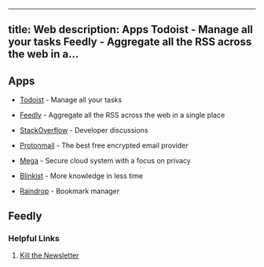 
---
title: Web
description: Apps    Todoist - Manage all your tasks Feedly - Aggregate all the RSS across the web in a...
---

## Apps

- [Todoist](https://todoist.com/) - Manage all your tasks

- [Feedly](https://feedly.com/) - Aggregate all the RSS across the web in a single place

- [StackOverflow](https://stackoverflow.com/) - Developer discussions

- [Protonmail](https://protonmail.com/) - The best free encrypted email provider

- [Mega](https://mega.io/) - Secure cloud system with a focus on privacy

- [Blinkist](https://www.blinkist.com/) - More knowledge in less time

- [Raindrop](https://raindrop.io) - Bookmark manager

## Feedly

### Helpful Links

1. [Kill the Newsletter](https://kill-the-newsletter.com/)
